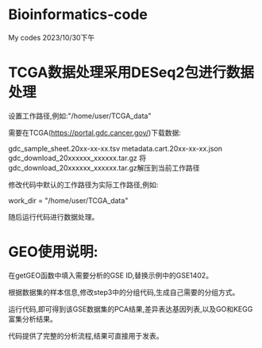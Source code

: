 # Bioinformatics-code
My codes
2023/10/30下午








TCGA数据处理采用DESeq2包进行数据处理
====
设置工作路径,例如:"/home/user/TCGA_data"

需要在TCGA(https://portal.gdc.cancer.gov/)下载数据:

gdc_sample_sheet.20xx-xx-xx.tsv
metadata.cart.20xx-xx-xx.json
gdc_download_20xxxxxx_xxxxxx.tar.gz
将gdc_download_20xxxxxx_xxxxxx.tar.gz解压到当前工作路径

修改代码中默认的工作路径为实际工作路径,例如:

work_dir = "/home/user/TCGA_data"

随后运行代码进行数据处理。

  

  



  

  




GEO使用说明:   
====  
在getGEO函数中填入需要分析的GSE ID,替换示例中的GSE1402。  

根据数据集的样本信息,修改step3中的分组代码,生成自己需要的分组方式。  

运行代码,即可得到该GSE数据集的PCA结果,差异表达基因列表,以及GO和KEGG富集分析结果。  

代码提供了完整的分析流程,结果可直接用于发表。   





  







